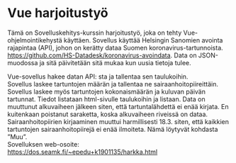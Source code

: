 # Vue harjoitustyö
Tämä on Sovelluskehitys-kurssin harjoitustyö, joka on tehty Vue-ohjelmointikehystä käyttäen. 
Sovellus käyttää Helsingin Sanomien avointa rajapintaa (API), johon on kerätty dataa Suomen koronavirus-tartunnoista.
https://github.com/HS-Datadesk/koronavirus-avoindata.
Data on JSON-muodossa ja sitä päivitetään sitä mukaa kun uusia tietoja tulee.

Vue-sovellus hakee datan API: sta ja tallentaa sen taulukoihin.  
Sovellus laskee tartuntojen määrän ja tallentaa ne sairaanhoitopiireittäin. 
Sovellus laskee myös tartuntojen kokonaismäärän ja kuluvan päivän tartunnat.
Tiedot listataan html-sivulle taulukoihin ja listaan. 
Data on muuttunut alkuvaiheen jälkeen siten, että tartuntalähdettä ei enää kirjata. 
En kuitenkaan poistanut saraketta, koska alkuvaiheen riveissä on dataa. 
Sairaanhoitopiirien kirjaaminen muuttui harmillisesti 18.3. siten, että kaikkien tartuntojen sairaanhoitopiirejä ei enää ilmoiteta. 
Nämä löytyvät kohdasta ”Muu”.  
Sovelluksen web-osoite: https://dos.seamk.fi/~epedu+k1901135/harkka.html
